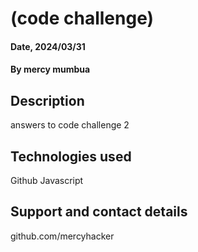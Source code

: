# (code challenge)

#### Date, 2024/03/31

#### By mercy mumbua

## Description
answers to code challenge 2

## Technologies used

Github
Javascript

## Support and contact details
github.com/mercyhacker



